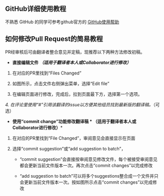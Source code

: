 ## **GitHub详细使用教程**
不熟悉 GitHub 的同学可参考github官方的 [GitHub使用帮助](https://help.github.com/en/articles/incorporating-feedback-in-your-pull-request)

## **如何修改Pull Request的简易教程**
PR经审核后可由翻译者整合意见并定稿，现推荐以下两种方法修改初稿。
* **直接编辑文件 *（适用于翻译者本人或Collaborator进行修改）***
1. 在对应的PR里找到“Files Changed”

2. 如图所示，点击文件右侧弹出菜单，选择“Edit file”

3. 在编辑页面进行修改，完成后，拉到页面最下方，选择第一个选项。

*4. 在评论里使用“#”引用该翻译的issue以方便其他组员找到最新版的翻译稿。*（可选）

* **使用“commit change”功能修改翻译稿 * （适用于翻译者本人或Collaborator进行修改）***
1. 在对应的PR里找到“File Changed”，审阅意见会直接显示在页面

2. 选择“commit suggestion”或“add suggestion to batch”，
  
   * “commit suggestion”会直接按审阅意见修改文件，每个被接受审阅意见都会更新当前文件版本一次。再次点击“commit changes”以完成修改
  
   * “add suggestion to batch”可以将多个suggestions整合成一个文件并只会更新当前文件版本一次。按如图所示点击“commit changes”以完成修改
  
